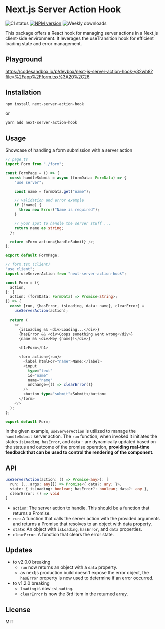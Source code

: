 # Next.js Server Action Hook
<img src="https://github.com/dannyblv/next-server-action-hook/actions/workflows/node.js.yml/badge.svg" alt="CI status" /> <a href="https://www.npmjs.com/package/next-server-action-hook" title="View this project on NPM"><img src="https://img.shields.io/npm/v/next-server-action-hook" alt="NPM version" /></a> <img src="https://img.shields.io/npm/dw/next-server-action-hook" alt="Weekly downloads" />

This package offers a React hook for managing server actions in a Next.js client-side environment. It leverages the useTransition hook for efficient loading state and error management.

## Playground
https://codesandbox.io/p/devbox/next-js-server-action-hook-y32wh8?file=%2Fapp%2Fform.tsx%3A20%2C26

## Installation
```bash
npm install next-server-action-hook
```
or
```bash
yarn add next-server-action-hook
```

## Usage
Showcase of handling a form submission with a server action
```ts
// page.ts
import Form from "./form";

const FormPage = () => {
  const handleSubmit = async (formData: FormData) => {
    "use server";

    const name = formData.get("name");

    // validation and error example
    if (!name) {
      throw new Error("Name is required");
    }

    // your spot to handle the server stuff ...
    return name as string;
  };

  return <Form action={handleSubmit} />;
};

export default FormPage;
```

```ts
// form.tsx (client)
"use client";
import useServerAction from "next-server-action-hook";

const Form = ({
  action,
}: {
  action: (formData: FormData) => Promise<string>;
}) => {
  const [run, {hasError, isLoading, data: name}, clearError] =
    useServerAction(action);

  return (
    <>
      {isLoading && <div>Loading...</div>}
      {hasError && <div>Ooops something went wrong</div>}
      {name && <div>Hey {name}!</div>}

      <h1>Form</h1>

      <form action={run}>
        <label htmlFor="name">Name:</label>
        <input
          type="text"
          id="name"
          name="name"
          onChange={() => clearError()}
        />
        <button type="submit">Submit</button>
      </form>
    </>
  );
};

export default Form;
```

In the given example, `useServerAction` is utilized to manage the `handleSubmit` server action.
The `run` function, when invoked it initiates the states `isLoading`, `hasError`, and `data` - are dynamically updated based on the status and outcome of the promise operation,
**providing real-time feedback that can be used to control the rendering of the component.**

## API

```ts
useServerAction(action: () => Promise<any>): [
  run: (...args: any[]) => Promise<{ data?: any; }>,
  state: { isLoading: boolean; hasError?: boolean; data?: any },
  clearError: () => void
]
```

- `action`: The server action to handle. This should be a function that returns a Promise.
- `run`: A function that calls the server action with the provided arguments and returns a Promise that resolves to an object with data property.
- `state`: An object with `isLoading`, `hasError`, and `data` properties.
- `clearError`: A function that clears the error state.

## Updates 
  - to v2.0.0 breaking
    - `run` now returns an object with a `data` property.
    - as nextjs production build doesn't expose the error object, the `hasError` property is now used to determine if an error occurred.
  - to v1.2.0 breaking
    - `loading` is now `isLoading`.
    - `clearError` is now the 3rd item in the returned array.

## License
MIT